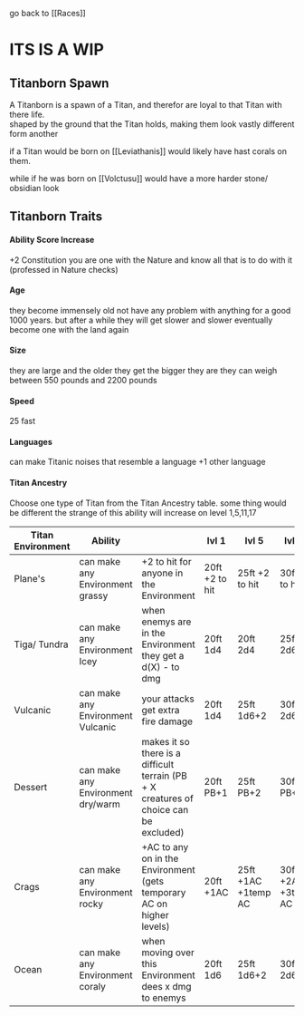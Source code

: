 go back to [[Races]]

# ITS IS A WIP 


## Titanborn Spawn

A Titanborn is a spawn of a Titan, and therefor are loyal to that Titan with there life.  
shaped by the ground that the Titan holds, making them look vastly different form another 

if a Titan would be born on [[Leviathanis]] would likely have hast corals on them.

while if he was born on [[Volctusu]] would have a more harder stone/ obsidian look

## Titanborn Traits

#### Ability Score Increase

+2 Constitution 
you are one with the Nature and know all that is to do with it (professed in Nature checks)

#### Age

they become immensely old not have any problem with anything for a good 1000 years.
but after a while they will get slower and slower eventually become one with the land again
#### Size

they are large and the older they get the bigger they are 
they can weigh between 550 pounds and 2200 pounds
#### Speed
25 fast
#### Languages
can make Titanic noises that resemble a language
 +1 other language
#### Titan Ancestry

Choose one type of Titan from the Titan Ancestry table. some thing would be different
the strange of this ability will increase on level 1,5,11,17

| Titan Environment | Ability                           |                                                                                       | lvl 1          | lvl 5                  | lvl 11                 | lvl 17                 |
| ----------------- | --------------------------------- | ------------------------------------------------------------------------------------- | -------------- | ---------------------- | ---------------------- | ---------------------- |
| Plane's           | can make any Environment grassy   | +2 to hit for anyone in the Environment                                               | 20ft +2 to hit | 25ft   +2 to hit       | 30ft    +3 to hit      | 40ft    +3 to hit      |
| Tiga/ Tundra      | can make any Environment Icey     | when enemys are in the Environment they get a d(X) - to dmg                           | 20ft 1d4       | 20ft   2d4             | 25ft   2d6             | 40ft   2d8             |
| Vulcanic          | can make any Environment Vulcanic | your attacks get extra fire damage                                                    | 20ft 1d4       | 25ft   1d6+2           | 30ft 2d6+2             | 40ft 2d8+3             |
| Dessert           | can make any Environment dry/warm | makes it so there is a difficult terrain (PB + X creatures of choice can be excluded) | 20ft PB+1      | 25ft PB+2              | 30ft PB+3              | 40ft PB+4              |
| Crags             | can make any Environment rocky    | +AC to any on in the Environment (gets temporary AC on higher levels)                 | 20ft +1AC      | 25ft +1AC<br>+1temp AC | 30ft +2AC<br>+3temp AC | 40ft +2AC<br>+5temp AC |
| Ocean             | can make any Environment coraly   | when moving over this Environment dees x dmg to enemys                                | 20ft 1d6       | 25ft 1d6+2             | 30ft 2d6+2             | 40ft 2d8+3             |
